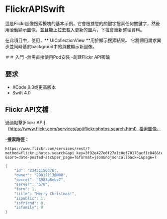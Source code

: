 # FlickrAPISwift

這是Flickr圖像搜索模塊的基本示例，它會根據您的關鍵字搜索任何關鍵字，然後
用滾動顯示圖像，並且能上拉去載入更新的圖片，下拉會重新整理資料。

在此項目中，使用，** UICollectionView **用於顯示搜索結果。
它將調用請求異步並同時基於backgroud中的頁數顯示新圖像。

＃＃ 入門
-無需直接使用Pod安裝
-創建Flickr API密鑰

##  要求
* XCode 9.3或更高版本
* Swift 4.0

## Flickr API文檔

通過點擊[Flickr API]（https://www.flickr.com/services/api/flickr.photos.search.html）檢索圖像。

-**搜索路徑：**

```
https://www.flickr.com/services/rest/?method=flickr.photos.search&api_key=3f92e427e0f27a1c0ef70176acf1c848&text=?&sort=date-posted-asc&per_page=?&format=json&nojsoncallback=1&page=?

```

``` swift
{
    "id": "23451156376",
    "owner": "28017113@N08",
    "secret": "8983a8ebc7",
    "server": "578",
    "farm": 1,
    "title": "Merry Christmas!",
    "ispublic": 1,
    "isfriend": 0,
    "isfamily": 0
}
```
